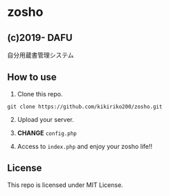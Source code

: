 # zosho

## (c)2019- DAFU

自分用蔵書管理システム

## How to use

1. Clone this repo.

`git clone https://github.com/kikiriko200/zosho.git`

2. Upload your server.

3. **CHANGE** `config.php`

4. Access to `index.php` and enjoy your zosho life!!

## License

This repo is licensed under MIT License.
